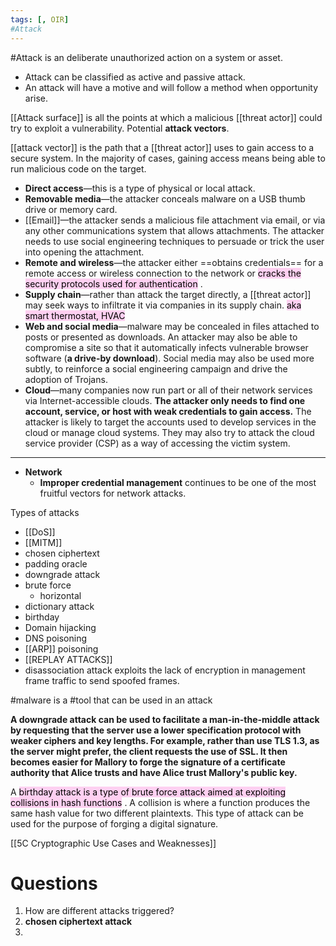 ```yaml
---
tags: [, OIR]
#Attack
---
```

#Attack is an deliberate unauthorized action on a system or asset.
- Attack can be classified as active and passive attack.
- An attack will have a motive and will follow a method when opportunity arise.

[[Attack surface]] is all the points at which a malicious [[threat actor]] could try to exploit a vulnerability. Potential **attack vectors**.

[[attack vector]] is the path that a [[threat actor]] uses to gain access to a secure system. In the majority of cases, gaining access means being able to run malicious code on the target.

-   **Direct access**—this is a type of physical or local attack. 
-   **Removable media**—the attacker conceals malware on a USB thumb drive or memory card.
-   [[Email]]—the attacker sends a malicious file attachment via email, or via any other communications system that allows attachments. The attacker needs to use social engineering techniques to persuade or trick the user into opening the attachment.
-   **Remote and wireless**—the attacker either ==obtains credentials== for a remote access or wireless connection to the network or <mark style="background: #FFB8EBA6;">cracks the security protocols used for authentication</mark> .
-   **Supply chain**—rather than attack the target directly, a [[threat actor]] may seek ways to infiltrate it via companies in its supply chain. <mark style="background: #FFB8EBA6;">aka smart thermostat, HVAC</mark> 
-   **Web and social media**—malware may be concealed in files attached to posts or presented as downloads. An attacker may also be able to compromise a site so that it automatically infects vulnerable browser software (**a drive-by download**). Social media may also be used more subtly, to reinforce a social engineering campaign and drive the adoption of Trojans.
-   **Cloud**—many companies now run part or all of their network services via Internet-accessible clouds. **The attacker only needs to find one account, service, or host with weak credentials to gain access.** The attacker is likely to target the accounts used to develop services in the cloud or manage cloud systems. They may also try to attack the cloud service provider (CSP) as a way of accessing the victim system.
_________________________________________________
- **Network**
	- **Improper credential management** continues to be one of the most fruitful vectors for network attacks. 

Types of attacks
- [[DoS]] 
- [[MITM]]
- chosen ciphertext
- padding oracle
- downgrade attack
- brute force
	- horizontal 
- dictionary attack
- birthday 
- Domain hijacking 
- DNS poisoning
- [[ARP]] poisoning
- [[REPLAY ATTACKS]]
- disassociation attack exploits the lack of encryption in management frame traffic to send spoofed frames.

#malware is a #tool that can be used in an attack



**A downgrade attack can be used to facilitate a man-in-the-middle attack by requesting that the server use a lower specification protocol with weaker ciphers and key lengths. For example, rather than use TLS 1.3, as the server might prefer, the client requests the use of SSL. It then becomes easier for Mallory to forge the signature of a certificate authority that Alice trusts and have Alice trust Mallory's public key.**

A <mark style="background: #FFB8EBA6;">birthday attack is a type of brute force attack aimed at exploiting collisions in hash functions</mark> . A collision is where a function produces the same hash value for two different plaintexts. This type of attack can be used for the purpose of forging a digital signature. 

[[5C Cryptographic Use Cases and Weaknesses]]

# Questions
1.  How are different attacks triggered?
2. **chosen ciphertext attack**
3. 